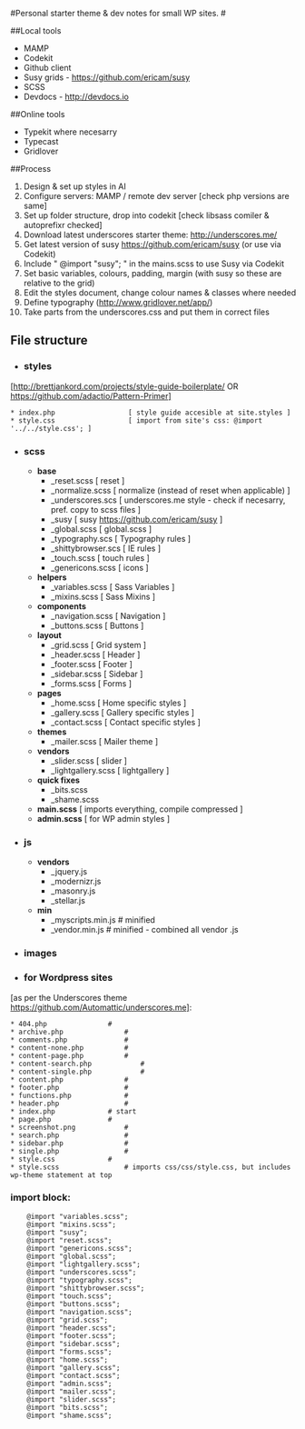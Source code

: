 #Personal starter theme & dev notes for small WP sites. #

##Local tools
 * MAMP
 * Codekit
 * Github client
 * Susy grids - https://github.com/ericam/susy
 * SCSS
 * Devdocs - http://devdocs.io

##Online tools

* Typekit where necesarry
* Typecast
* Gridlover

##Process

1. Design & set up styles in AI
1. Configure servers: MAMP / remote dev server [check php versions are same]
1. Set up folder structure, drop into codekit [check libsass comiler & autoprefixr checked]
1. Download latest underscores starter theme: http://underscores.me/
1. Get latest version of susy https://github.com/ericam/susy (or use via Codekit)
1. Include " @import "susy"; " in the mains.scss to use Susy via Codekit
1. Set basic variables, colours, padding, margin (with susy so these are relative to the grid)
1. Edit the styles document, change colour names & classes where needed
1. Define typography (http://www.gridlover.net/app/)
1. Take parts from the underscores.css and put them in correct files


## File structure

* ### styles
[http://brettjankord.com/projects/style-guide-boilerplate/ OR https://github.com/adactio/Pattern-Primer]

	* index.php 				 [ style guide accesible at site.styles ]
	* style.css 				 [ import from site's css: @import '../../style.css'; ]

* ### scss
	* **base**
		* _reset.scss 			 [ reset ] 
		* _normalize.scss 		 [ normalize (instead of reset when applicable) ] 
		* _underscores.scs		 [ underscores.me style - check if necesarry, pref. copy to scss files ]
		* _susy        			 [ susy https://github.com/ericam/susy ]
		* _global.scss        		 [ global.scss ]
		* _typography.scs		 [ Typography rules  ]
		* _shittybrowser.scs		 [ IE rules  ]
		* _touch.scss   		 [ touch rules  ]
		* _genericons.scss  		 [ icons ]
	* **helpers**
		* _variables.scss  		 [ Sass Variables ]
		* _mixins.scss     		 [ Sass Mixins ]
	* **components**
		* _navigation.scss  		 [ Navigation ]
		* _buttons.scss     		 [ Buttons ]
	* **layout**
		* _grid.scss       		 [ Grid system ]
		* _header.scss     		 [ Header ]
		* _footer.scss     		 [ Footer ]
		* _sidebar.scss    		 [ Sidebar ]
		* _forms.scss      		 [ Forms ]
	* **pages**
		* _home.scss      		 [ Home specific styles ]
		* _gallery.scss   		 [ Gallery specific styles ]
		* _contact.scss   		 [ Contact specific styles ]
	* **themes**
		* _mailer.scss     		 [ Mailer theme ]
	* **vendors**
		* _slider.scss   	 	 [ slider ]
		* _lightgallery.scss  		 [ lightgallery ]
	* **quick fixes**
		* _bits.scss 
		* _shame.scss
	* **main.scss**				 [ imports everything, compile compressed ]
	* **admin.scss**			 [ for WP admin styles ]

* ### js
	* **vendors**
		* _jquery.js     	
		* _modernizr.js 
		* _masonry.js   
		* _stellar.js   
	* **min**
		* _myscripts.min.js	# minified
		* _vendor.min.js	# minified - combined all vendor .js

* ### images

* ### for Wordpress sites 
[as per the Underscores theme https://github.com/Automattic/underscores.me]:

	* 404.php				#
	* archive.php				#
	* comments.php				#
	* content-none.php			#
	* content-page.php			#
	* content-search.php			#
	* content-single.php			#
	* content.php				#
	* footer.php				#
	* functions.php				#
	* header.php				#
	* index.php				# start
	* page.php				#
	* screenshot.png			#
	* search.php				#
	* sidebar.php				#
	* single.php				#
	* style.css				#
	* style.scss				# imports css/css/style.css, but includes wp-theme statement at top 

### import block:

		@import "variables.scss";
		@import "mixins.scss";
		@import "susy";
		@import "reset.scss";
		@import "genericons.scss";
		@import "global.scss";
		@import "lightgallery.scss";
		@import "underscores.scss";
		@import "typography.scss"; 
		@import "shittybrowser.scss";
		@import "touch.scss";
		@import "buttons.scss";
		@import "navigation.scss";
		@import "grid.scss";
		@import "header.scss";
		@import "footer.scss";
		@import "sidebar.scss";
		@import "forms.scss";
		@import "home.scss";
		@import "gallery.scss";
		@import "contact.scss";
		@import "admin.scss";
		@import "mailer.scss";
		@import "slider.scss";
		@import "bits.scss";
		@import "shame.scss";
